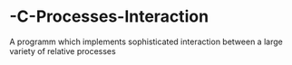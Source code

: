 # -C-Processes-Interaction

A programm which implements sophisticated interaction between a large variety of relative processes
